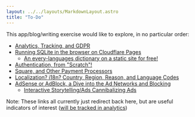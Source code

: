 ```yaml
---
layout: ../../layouts/MarkdownLayout.astro
title: "To-Do"
---
```


This app/blog/writing exercise would like to explore, in no particular order:

- [Analytics, Tracking, and GDPR](/todo?utm_source=ToDo&utm_medium=Website&utm_campaign=RealTime&utm_content=Analytics)
- [Running SQLite in the browser on Cloudflare Pages](/todo?utm_source=ToDo&utm_medium=Website&utm_campaign=RealTime&utm_content=Sqlite)
  - [An every-languages dictionary on a static site for free!](/todo?utm_source=ToDo&utm_medium=Website&utm_campaign=RealTime&utm_content=Languages)
- [Authentication, from "Scratch"!](/todo?utm_source=ToDo&utm_medium=Website&utm_campaign=RealTime&utm_content=Authentication)
- [Square, and Other Payment Processors](/todo?utm_source=ToDo&utm_medium=Website&utm_campaign=RealTime&utm_content=Payments)
- [Localization? i18n? Country, Region, Reason, and Language Codes](/todo?utm_source=ToDo&utm_medium=Website&utm_campaign=RealTime&utm_content=Localization)
- [AdSense or AdBlock, a Dive into the Ad Networks and Blocking](/todo?utm_source=ToDo&utm_medium=Website&utm_campaign=RealTime&utm_content=Advertisements)
  - [Interactive Storytelling/Ads Cannibalizing Ads](/todo?utm_source=ToDo&utm_medium=Website&utm_campaign=RealTime&utm_content=Storytelling)

Note: These links all currently just redirect back here, but are useful indicators of interest ([will be tracked in analytics](/analytics))
